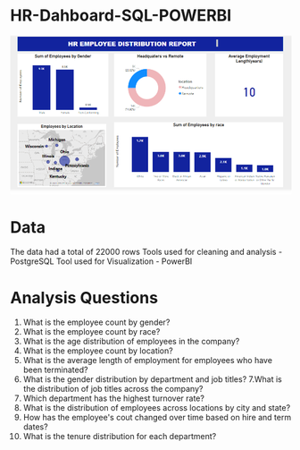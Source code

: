 # HR-Dahboard-SQL-POWERBI
![Alt Text](https://github.com/Ambogo2/HR-Dahboard-SQL-POWERBI/blob/main/HR%20png.png)
# Data
The data had a total of 22000 rows
Tools used for cleaning and analysis - PostgreSQL
Tool used for Visualization - PowerBI

# Analysis Questions
1. What is the employee count by gender?
2. What is the employee count by race?
3. What is the age distribution of employees in the company?
4. What is the employee count by location?
5. What is the average length of employment for employees who have been terminated?
6. What is the gender distribution by department and job titles?
7.What is the distribution of job titles across the company?
8. Which department has the highest turnover rate?
9. What is the distribution of employees across locations by city and state?
10. How has the employee's cout changed over time based on hire and term dates?
11. What is the tenure distribution for each department?
  
  
